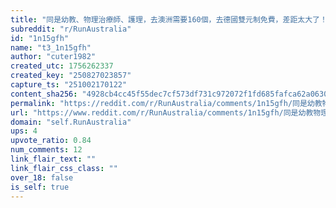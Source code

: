 ```yaml
---
title: "同是幼教、物理治療師、護理，去澳洲需要160個，去德國雙元制免費，差距太大了！"
subreddit: "r/RunAustralia"
id: "1n15gfh"
name: "t3_1n15gfh"
author: "cuter1982"
created_utc: 1756262337
created_key: "250827023857"
capture_ts: "251002170122"
content_sha256: "4928cb4cc45f55dec7cf573df731c972072f1fd685fafca62a063013727948d9"
permalink: "https://reddit.com/r/RunAustralia/comments/1n15gfh/同是幼教物理治療師護理去澳洲需要160個去德國雙元制免費差距太大了/"
url: "https://www.reddit.com/r/RunAustralia/comments/1n15gfh/同是幼教物理治療師護理去澳洲需要160個去德國雙元制免費差距太大了/"
domain: "self.RunAustralia"
ups: 4
upvote_ratio: 0.84
num_comments: 12
link_flair_text: ""
link_flair_css_class: ""
over_18: false
is_self: true
---
```


